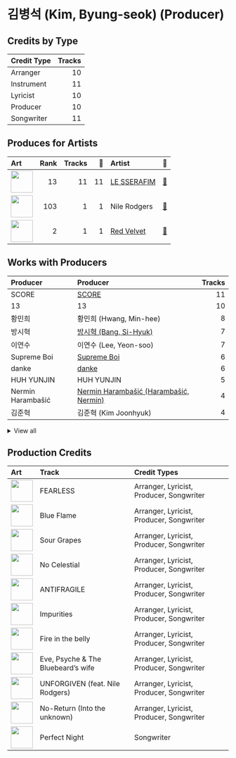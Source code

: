 # 김병석 (Kim, Byung-seok) (Producer)

## Credits by Type

| Credit Type | Tracks |
|:---|---:|
| Arranger | 10 |
| Instrument | 11 |
| Lyricist | 10 |
| Producer | 10 |
| Songwriter | 11 |

## Produces for Artists

| Art | Rank | Tracks | 💚 | Artist | 🔗 |
|:---|---:|---:|---:|:---|:---|
| <img src="https://i.scdn.co/image/ab6761610000e5ebd7d7064b17d00c6f8755eae6" alt="" width="50" /> | 13 | 11 | 11 | [LE SSERAFIM](../../artists/le_sserafim/overview.md) | [🔗](https://open.spotify.com/artist/4SpbR6yFEvexJuaBpgAU5p) |
| <img src="https://i.scdn.co/image/ab6761610000e5ebede7b4f5a5316f0cf586ec7e" alt="" width="50" /> | 103 | 1 | 1 | Nile Rodgers | [🔗](https://open.spotify.com/artist/3yDIp0kaq9EFKe07X1X2rz) |
| <img src="https://i.scdn.co/image/ab6761610000e5eb02a562ea6b1dc718394010ac" alt="" width="50" /> | 2 | 1 | 1 | [Red Velvet](../../artists/red_velvet/overview.md) | [🔗](https://open.spotify.com/artist/1z4g3DjTBBZKhvAroFlhOM) |

## Works with Producers

| Producer | Producer | Tracks |
|:---|:---|---:|
| SCORE | [SCORE](../score/overview.md) | 11 |
| 13 | 13 | 10 |
| 황민희 | 황민희 (Hwang, Min-hee) | 8 |
| 방시혁 | [방시혁 (Bang, Si-Hyuk)](../방시혁_(bang,_si-hyuk)/overview.md) | 7 |
| 이연수 | 이연수 (Lee, Yeon-soo) | 7 |
| Supreme Boi | [Supreme Boi](../supreme_boi/overview.md) | 6 |
| danke | [danke](../danke/overview.md) | 6 |
| HUH YUNJIN | HUH YUNJIN | 5 |
| Nermin Harambašić | [Nermin Harambašić (Harambašić, Nermin)](../nermin_harambašić_(harambašić,_nermin)/overview.md) | 4 |
| 김준혁 | 김준혁 (Kim Joonhyuk) | 4 |


<details>
<summary>View all</summary>

| Producer | Producer | Tracks |
|:---|:---|---:|
| Kyler Niko | Kyler Niko | 4 |
| Chris Galland | Chris Galland | 3 |
| Paulina Cerrilla | Paulina Cerrilla | 3 |
| Manny Marroquin | [Manny Marroquin](../manny_marroquin/overview.md) | 3 |
| Ronnie Icon | Ronnie Icon | 3 |
| 김인형 | 김인형 (Kim, In Hyung) | 3 |
| Young Chance | Young Chance | 3 |
| Pontus Petersson | Pontus Petersson | 2 |
| BLVSH | BLVSH | 2 |
| 전부연 | 전부연 (Jeon, Bu-yeon) | 2 |
| JARO | JARO | 2 |
| Daniel "Obi" Klein | Daniel "Obi" Klein | 2 |
| Anne Judith Wik | Anne Judith Wik | 2 |
| Josefin Glenmark | Josefin Glenmark | 2 |
| 박상유 | 박상유 (Park, Sang-yu) | 2 |
| Sunshine | Sunshine | 2 |
| 김영현 | 김영현 (Kim, Young-hyun) | 2 |
| Nikolay Mohr | Nikolay Mohr | 2 |
| Jonna Hall | Jonna Hall | 2 |
| Arineh Karimi | Arineh Karimi | 2 |
| Tony Maserati | [Tony Maserati](../tony_maserati/overview.md) | 2 |
| 우민정 | 우민정 (Umin, Je-ong) | 2 |
| 이형석 | 이형석 (Lee, Hyung-seok) | 2 |
| Charli Taft | Charli Taft | 2 |
| Shorelle | Shorelle | 2 |
| BENJMN | BENJMN | 2 |
| Josh Gudwin | [Josh Gudwin](../josh_gudwin/overview.md) | 1 |
| Cazzi Opeia | Cazzi Opeia | 1 |
| James Reynolds | James Reynolds | 1 |
| Ninos Hanna | Ninos Hanna | 1 |
| Kayofkaj | Kayofkaj | 1 |
| Adam Hawkins | Adam Hawkins | 1 |
| Marcus Andersson | Marcus Andersson | 1 |
| Anders Gukko | Anders Gukko | 1 |
| 김채원 | 김채원 (Kim, Chae-won) | 1 |
| Max Thulin | Max Thulin | 1 |
| emmy kasai. | emmy kasai. | 1 |
| Lady V | Lady V | 1 |
| 양가영 | 양가영 (Yang, Gayoung) | 1 |
| Maggie Szabo | Maggie Szabo | 1 |
| Caroline Gerd Gustavsson | Caroline Gerd Gustavsson | 1 |
| Yang Ga | Yang Ga | 1 |
| Maia Wright | Maia Wright | 1 |
| Jorge Luis Perez, Jr. | Jorge Luis Perez, Jr. | 1 |
| Lauren Elizabeth Baker | Lauren Elizabeth Baker | 1 |
| 김현수 | 김현수 (Kim, Hyun-soo) | 1 |
| Nathalie Blue | Nathalie Blue | 1 |
| Shintaro Yasuda | Shintaro Yasuda | 1 |
| Believve | Believve | 1 |
| Hayes Kramer | Hayes Kramer | 1 |
| 조윤경 | [조윤경 (Jo, Yoon Kyung)](../조윤경_(jo,_yoon_kyung)/overview.md) | 1 |
| Isabella Lovestory | Isabella Lovestory | 1 |
| Niklas Jarelius Persson | Niklas Jarelius Persson | 1 |
| Makaila J Garcia | Makaila J Garcia | 1 |
| Julia Bognar Finnseter | Julia Bognar Finnseter | 1 |
| Lauren Aquilina | Lauren Aquilina | 1 |
| Belle | Belle | 1 |
| John Hanes | [John Hanes](../john_hanes/overview.md) | 1 |
| Gusten Dahlqvist | Gusten Dahlqvist | 1 |
| Bob Horn | Bob Horn | 1 |
| Zikai | Zikai | 1 |
| 김채아 | 김채아 (Kim, Chae-ah) | 1 |
| poutyface | poutyface | 1 |
| Duane Benjamin | Duane Benjamin | 1 |
| Glenda Proby | Glenda Proby | 1 |
| Abir | Abir | 1 |
| Destiny Rogers | Destiny Rogers | 1 |
| Kris Jana | Kris Jana | 1 |
| Feli Ferraro | Feli Ferraro | 1 |
| Amanda Ibanez | Amanda Ibanez | 1 |

</details>


## Production Credits

| Art | Track | Credit Types |
|:---|:---|:---|
| <img src="https://i.scdn.co/image/ab67616d0000b2739030184114911536d5f77555" alt="" width="50" /> | FEARLESS | Arranger, Lyricist, Producer, Songwriter |
| <img src="https://i.scdn.co/image/ab67616d0000b2739030184114911536d5f77555" alt="" width="50" /> | Blue Flame | Arranger, Lyricist, Producer, Songwriter |
| <img src="https://i.scdn.co/image/ab67616d0000b2739030184114911536d5f77555" alt="" width="50" /> | Sour Grapes | Arranger, Lyricist, Producer, Songwriter |
| <img src="https://i.scdn.co/image/ab67616d0000b273a991995542d50a691b9ae5be" alt="" width="50" /> | No Celestial | Arranger, Lyricist, Producer, Songwriter |
| <img src="https://i.scdn.co/image/ab67616d0000b273a991995542d50a691b9ae5be" alt="" width="50" /> | ANTIFRAGILE | Arranger, Lyricist, Producer, Songwriter |
| <img src="https://i.scdn.co/image/ab67616d0000b273a991995542d50a691b9ae5be" alt="" width="50" /> | Impurities | Arranger, Lyricist, Producer, Songwriter |
| <img src="https://i.scdn.co/image/ab67616d0000b273d71fd77b89d08bc1bda219c7" alt="" width="50" /> | Fire in the belly | Arranger, Lyricist, Producer, Songwriter |
| <img src="https://i.scdn.co/image/ab67616d0000b273d71fd77b89d08bc1bda219c7" alt="" width="50" /> | Eve, Psyche & The Bluebeard’s wife | Arranger, Lyricist, Producer, Songwriter |
| <img src="https://i.scdn.co/image/ab67616d0000b273d71fd77b89d08bc1bda219c7" alt="" width="50" /> | UNFORGIVEN (feat. Nile Rodgers) | Arranger, Lyricist, Producer, Songwriter |
| <img src="https://i.scdn.co/image/ab67616d0000b273d71fd77b89d08bc1bda219c7" alt="" width="50" /> | No-Return (Into the unknown) | Arranger, Lyricist, Producer, Songwriter |
| <img src="https://i.scdn.co/image/ab67616d0000b2735e352f6eccf8cb96d0b247cc" alt="" width="50" /> | Perfect Night | Songwriter |
